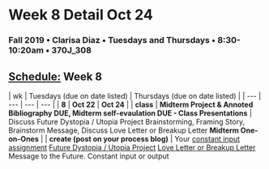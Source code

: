 # Week 8 Detail Oct 24

### Fall 2019 • Clarisa Diaz • Tuesdays and Thursdays • 8:30-10:20am • 370J_308

## [Schedule:](./) Week 8

| wk | Tuesdays \(due on date listed\) | Thursdays \(due on date listed\) |
| --- | --- | --- | --- |
| **8** | **Oct 22** | **Oct 24** |
| **class** | **Midterm Project & Annoted Bibliography DUE, Midterm self-evaulation DUE - Class Presentations** |  Discuss Future Dystopia / Utopia Project Brainstorming, Framing Story, Brainstorm Message, Discuss Love Letter or Breakup Letter **Midterm One-on-Ones** |
| **create \(post on your process blog\)** |  Your [constant input assignment](constant-input-or-output.md)   [Future Dystopia / Utopia Project](future-dystopia-utopia-project.md) [Love Letter or Breakup Letter](week-10-detail-nov-06.md)  Message to the Future.  Constant input or output

